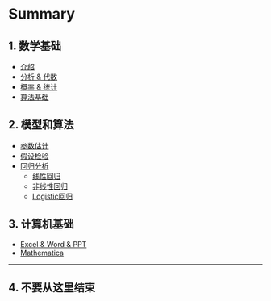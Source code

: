 
# Summary

## 1. 数学基础
* [介绍](/README.md)
* [分析 & 代数](/01-basic-knowledge-of-mathematics/01-analysis-and-algebra.md)
* [概率 & 统计](/01-basic-knowledge-of-mathematics/02-probability-and-statistics.md)
* [算法基础](/01-Basic-knowledge-of-mathematics/03-algorithm.md)


## 2. 模型和算法
* [参数估计](/02-models-and-algorithms/01-parameter-estimation/readme.md)
* [假设检验](/02-models-and-algorithms/02-hypothetical-test/readme.md)
* [回归分析](/02-models-and-algorithms/03-regression-analysis/readme.md)
  * [线性回归](/02-models-and-algorithms/03-regression-analysis/01-linear-regression.md)
  * [非线性回归](/02-models-and-algorithms/03-regression-analysis/02-nonlinear-regression.md)
  * [Logistic回归](/02-models-and-algorithms/03-regression-analysis/03-logistic-regression.md)


## 3. 计算机基础
* [Excel &  Word & PPT]()
* [Mathematica]()


---

## 4. 不要从这里结束
